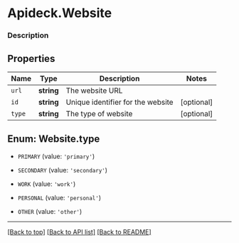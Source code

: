 # Apideck.Website

### Description

## Properties
Name | Type | Description | Notes
------------ | ------------- | ------------- | -------------
`url` | **string** | The website URL | 
`id` | **string** | Unique identifier for the website | [optional] 
`type` | **string** | The type of website | [optional] 





<a name="TYPE"></a>
## Enum: Website.type


* `PRIMARY` (value: `'primary'`)

* `SECONDARY` (value: `'secondary'`)

* `WORK` (value: `'work'`)

* `PERSONAL` (value: `'personal'`)

* `OTHER` (value: `'other'`)




---

[[Back to top]](#) [[Back to API list]](../../../../README.md#documentation-for-api-endpoints) [[Back to README]](../../../../README.md)


